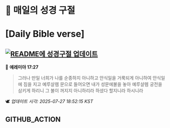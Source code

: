 # 🙏 매일의 성경 구절
# [Daily Bible verse]
## [![README에 성경구절 업데이트](https://github.com/DONGSUKA/first_test/actions/workflows/update-readme-bible.yml/badge.svg)](https://github.com/DONGSUKA/first_test/actions/workflows/update-readme-bible.yml)
<!-- START_BIBLE_VERSE -->
📖 **예레미야 17:27**
> 그러나 만일 너희가 나를 순종하지 아니하고 안식일을 거룩되게 아니하여 안식일에 짐을 지고 예루살렘 문으로 들어오면 내가 성문에불을 놓아 예루살렘 궁전을 삼키게 하리니 그 불이 꺼지지 아니하리라 하셨다 할지니라 하시니라

🕊️ _업데이트 시각: 2025-07-27 18:52:15 KST_
  <!-- END_BIBLE_VERSE -->
## GITHUB_ACTION
